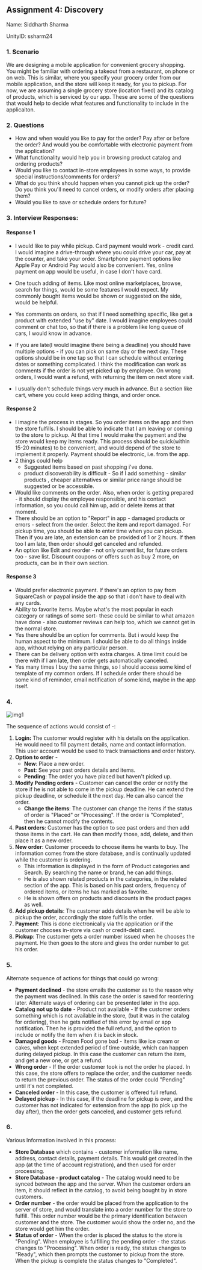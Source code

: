 ## Assignment 4: Discovery

Name: Siddharth Sharma

UnityID: ssharm24

### 1. Scenario 

We are designing a mobile application for convenient grocery shopping. You might be familiar with ordering a takeout from a restaurant, on phone or on web. This is similar, where you specify your grocery order from our mobile application, and the store will keep it ready, for you to pickup. For now, we are assuming a single grocery store (location fixed) and its catalog of products, which is serviced by our app.  These are some of the questions that would help to decide what features and functionality to include in the applicaiton.

### 2. Questions

- How and when would you like to pay for the order? Pay after or before the order? And would you be comfortable with electronic payment from the application? 
- What functionality would help you in browsing product catalog and ordering products? 
- Would you like to contact in-store employees in some ways, to provide special instructions/comments for orders?
- What do you think should happen when you cannot pick up the order? Do you think you'll need to cancel orders, or modify orders after placing them?
- Would you like to save or schedule orders for future?


### 3. Interview Responses:

#### Response 1

- I would like to pay while pickup. Card payment would work - credit card. I would imagine a drive-through where you could drive your car, pay at the counter, and take your order. Smartphone payment options like Apple Pay or Android Pay would also be convenient. Yes, online payment on app would be useful, in case I don't have card.
- One touch adding of items. Like most online marketplaces, browse, search for things, would be some features I would expect. My commonly bought items would be shown or suggested on the side, would be helpful.


- Yes comments on orders, so that if I need something specific, like get a product with extended "use by" date. I would imagine employees could comment or chat too, so that if there is a problem like long queue of cars, I would know in advance.

- If you are late(I would imagine there being a deadline) you should have multiple options - if you can pick on same day or the next day. These options should be in one tap so that I can schedule without entering dates or something complicated.  I think the modification can work as comments if the order is not yet picked up by employee. On wrong orders, I would want a refund, with returning the item on next store visit.  
- I usually don't schedule things very much in advance. But a section like cart, where you could keep adding things, and order once. 

#### Response 2


- I imagine the process in stages. So you order items on the app and then the store fulfills. I should be able to indicate that I am leaving or coming to the store to pickup. At that time I would make the payment and the store would keep my items ready. This process should be quick(within 15-20 minutes) to be convenient, and would depend of the store to implement it properly. Payment should be electronic, i.e. from the app. 
- 2 things could help
  - Suggested items based on past shopping i've done. 
  - product discoverability is difficult - So if I add something - similar products , cheaper alternatives or similar price range should be suggested or be accessible. 
- Would like comments on the order. Also, when order is getting prepared - it should display the employee responsible, and his contact information, so you could call him up, add or delete items at that moment. 
- There should be an option to "Report" in app - damaged products or errors - select from the order. Select the item and report damaged. For pickup time, you should be able to enter time when you can pickup. Then if you are late, an extension can be provided of 1 or 2 hours. If then too I am late, then order should get canceled and refunded.
- An option like Edit and reorder - not only current list, for future orders too - save list. Discount coupons or offers such as buy 2 more, on products, can be in their own section. 


#### Response 3

- Would prefer electronic payment. If there's an option to pay from SquareCash or paypal inside the app so that i don't have to deal with any cards.
- Ability to favorite items. Maybe what's the most popular in each category or ratings of some sort- these could be similar to what amazon have done - also customer reviews can help too, which we cannot get in the normal store.
- Yes there should be an option for comments. But i would keep the human aspect to the minimum. I should be able to do all things inside app, without relying on any particular person.
- There can be delivery option with extra charges. A time limit could be there with if I am late, then order gets automatically canceled.
- Yes many times I buy the same things, so I should access some kind of template of my common orders. If I schedule order there should be some kind of reminder, email notification of some kind, maybe in the app itself.


### 4. 

![img1](file:///home/sid/Pictures/newpipe.png)

The sequence of actions would consist of -:

1. **Login:** The customer would register with his details on the application. He would need to fill payment details, name and contact information. This user account would be used to track transactions and order history.
2. **Option to orde**r - 
   - **New**: Place a new order.
   - **Past**: See your past orders details and items.
   - **Pending**: The order you have placed but haven't picked up.
3. **Modify Pending orders** - Customer can cancel the order or notify the store if he is not able to come in the pickup deadline. He can extend the pickup deadline, or schedule it the next day. He can also cancel the order.
   - **Change the items**: The customer can change the items if the status of order is "Placed" or "Processing". If the order is "Completed", then he cannot modify the contents.
4. **Past orders**: Customer has the option to see past orders and then add those items in the cart. He can then modify those, add, delete, and then place it as a new order.
5. **New order**: Customer proceeds to choose items he wants to buy. The information comes from the store database, and is continually updated while the customer is ordering.
   - This information is displayed in the form of Product categories and Search. By searching the name or brand, he can add things. 
   - He is also shown related products in the categories, in the related section of the app. This is based on his past orders, frequency of ordered items, or items he has marked as favorite.
   - He is shown offers on products and discounts in the product pages as well.
6. **Add pickup details**: The customer adds details when he will be able to pickup the order, accordingly the store fulfills the order. 
7. **Payment**: This is done electronically via the application or if the customer chooses in-store via cash or credit-debit card.
8. **Pickup**: The customer gets a order number issued when he chooses the payment. He then goes to the store and gives the order number to get his order.



### 5.

Alternate sequence of actions for things that could go wrong:

- **Payment declined** - the store emails the customer as to the reason why the payment was declined. In this case the order is saved for reordering later. Alternate ways of ordering can be presented later in the app.
- **Catalog not up to date** - Product not available - If the customer orders something which is not available in the store, (but it was in the catalog for ordering), then he gets notified of this error by email or app notification. Then he is provided the full refund, and the option to include or notify the item when it is back in stock.
- **Damaged goods** - Frozen Food gone bad - items like ice cream or cakes, when kept extended period of time outside, which can happen during delayed pickup. In this case the customer can return the item, and get a new one, or get a refund.
- **Wrong order** - If the order customer took is not the order he placed. In this case, the store offers to replace the order, and the customer needs to return the previous order. The status of the order could "Pending" until it's not completed.
- **Canceled order** - In this case, the customer is offered full refund.
- **Delayed pickup** - In this case, if the deadline for pickup is over, and the customer has not indicated for extension from the app (to pick up the day after), then the order gets canceled, and customer gets refund.

### 6.

Various Information involved in this process:

- **Store Database** which contains - customer information like name, address, contact details, payment details. This would get created in the app (at the time of account registration), and then used for order processing.
- **Store Database - product catalog** - The catalog would need to be synced between the app and the server. When the customer orders an item, it should reflect in the catalog, to avoid being bought by in store customers. 
- **Order number** - the order would be placed from the application to the server of store, and would translate into a order number for the store to fulfill. This order number would be the primary identification between customer and the store. The customer would show the order no, and the store would get him the order.
- **Status of order** -  When the order is placed the status to the store is "Pending". When employee is fulfilling the pending order - the status changes to "Processing". When order is ready, the status changes to "Ready", which then prompts the customer to pickup from the store. When the pickup is complete the status changes to "Completed".